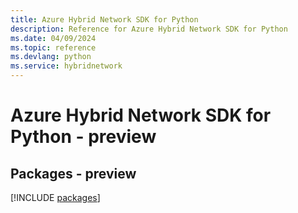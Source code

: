 ```yaml
---
title: Azure Hybrid Network SDK for Python
description: Reference for Azure Hybrid Network SDK for Python
ms.date: 04/09/2024
ms.topic: reference
ms.devlang: python
ms.service: hybridnetwork
---
```

# Azure Hybrid Network SDK for Python - preview
## Packages - preview
[!INCLUDE [packages](hybrid-network-index.md)]